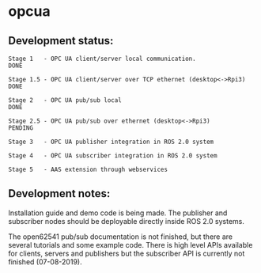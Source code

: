 # opcua


## Development status:  

    Stage 1   - OPC UA client/server local communication.                       DONE  

    Stage 1.5 - OPC UA client/server over TCP ethernet (desktop<->Rpi3)         DONE

    Stage 2   - OPC UA pub/sub local                                            DONE		

    Stage 2.5 - OPC UA pub/sub over ethernet (desktop<->Rpi3)                   PENDING

    Stage 3   - OPC UA publisher integration in ROS 2.0 system 

    Stage 4   - OPC UA subscriber integration in ROS 2.0 system 

    Stage 5   - AAS extension through webservices 

 

## Development notes: 

Installation guide and demo code is being made. The publisher and subscriber nodes should be deployable directly inside ROS 2.0 systems. 

The open62541 pub/sub documentation is not finished, but there are several tutorials and some example code. There is high level APIs available for clients, servers and publishers but the subscriber API is currently not finished (07-08-2019).
